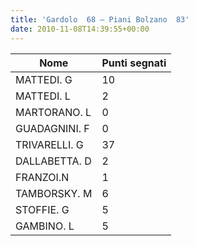 ```yaml
---
title: 'Gardolo  68 – Piani Bolzano  83'
date: 2010-11-08T14:39:55+00:00
---
```


| **Nome** | **Punti segnati** |
| -------- | ----------------- |
| MATTEDI. G | 10 |
| MATTEDI. L | 2 |
| MARTORANO. L | 0 |
| GUADAGNINI. F | 0 |
| TRIVARELLI. G | 37 |
| DALLABETTA. D | 2 |
| FRANZOI.N | 1 |
| TAMBORSKY. M | 6 |
| STOFFIE. G | 5 |
| GAMBINO. L | 5 |